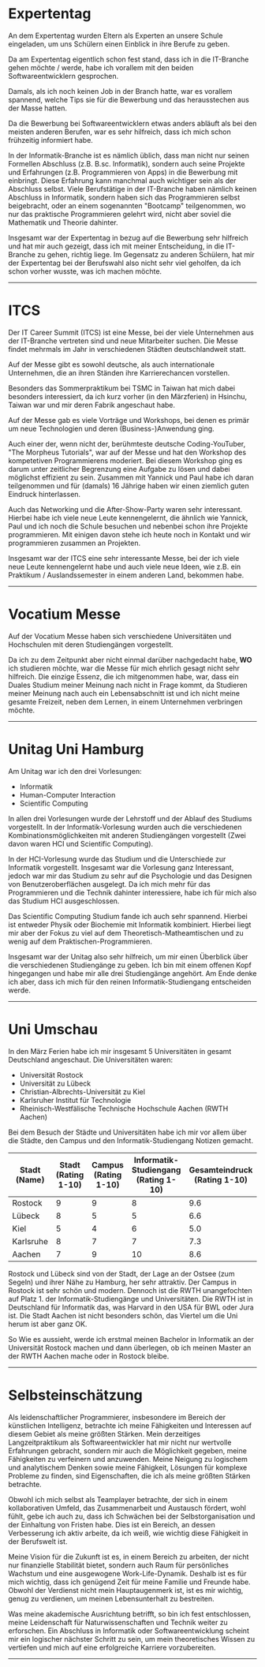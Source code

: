 # Expertentag

An dem Expertentag wurden Eltern als Experten an unsere Schule eingeladen, um uns Schülern einen Einblick in ihre Berufe zu geben.

Da am Expertentag eigentlich schon fest stand, dass ich in die IT-Branche gehen möchte / werde, habe ich vorallem mit den beiden Softwareentwicklern gesprochen.

Damals, als ich noch keinen Job in der Branch hatte, war es vorallem spannend, welche Tips sie für die Bewerbung und das herausstechen aus der Masse hatten.

Da die Bewerbung bei Softwareentwicklern etwas anders abläuft als bei den meisten anderen Berufen, war es sehr hilfreich, dass ich mich schon frühzeitig informiert habe.

In der Informatik-Branche ist es nämlich üblich, dass man nicht nur seinen Formellen Abschluss (z.B. B.sc. Informatik), sondern auch seine Projekte und Erfahrungen (z.B. Programmieren von Apps) in die Bewerbung mit einbringt. Diese Erfahrung kann manchmal auch wichtiger sein als der Abschluss selbst. Viele Berufstätige in der IT-Branche haben nämlich keinen Abschluss in Informatik, sondern haben sich das Programmieren selbst beigebracht, oder an einem sogenannten "Bootcamp" teilgenommen, wo nur das praktische Programmieren gelehrt wird, nicht aber soviel die Mathematik und Theorie dahinter.

Insgesamt war der Expertentag in bezug auf die Bewerbung sehr hilfreich und hat mir auch gezeigt, dass ich mit meiner Entscheidung, in die IT-Branche zu gehen, richtig liege.
Im Gegensatz zu anderen Schülern, hat mir der Expertentag bei der Berufswahl also nicht sehr viel geholfen, da ich schon vorher wusste, was ich machen möchte.

---

# ITCS

Der IT Career Summit (ITCS) ist eine Messe, bei der viele Unternehmen aus der IT-Branche vertreten sind und neue Mitarbeiter suchen. Die Messe findet mehrmals im Jahr in verschiedenen Städten deutschlandweit statt.

Auf der Messe gibt es sowohl deutsche, als auch internationale Unternehmen, die an ihren Ständen ihre Karrierechancen vorstellen.

Besonders das Sommerpraktikum bei TSMC in Taiwan hat mich dabei besonders interessiert, da ich kurz vorher (in den Märzferien) in Hsinchu, Taiwan war und mir deren Fabrik angeschaut habe.

Auf der Messe gab es viele Vorträge und Workshops, bei denen es primär um neue Technologien und deren (Business-)Anwendung ging.

Auch einer der, wenn nicht der, berühmteste deutsche Coding-YouTuber, "The Morpheus Tutorials", war auf der Messe und hat den Workshop des kompetetiven Programmierens moderiert. Bei diesem Workshop ging es darum unter zeitlicher Begrenzung eine Aufgabe zu lösen und dabei möglichst effizient zu sein. Zusammen mit Yannick und Paul habe ich daran teilgenommen und für (damals) 16 Jährige haben wir einen ziemlich guten Eindruck hinterlassen.

Auch das Networking und die After-Show-Party waren sehr interessant. Hierbei habe ich viele neue Leute kennengelernt, die ähnlich wie Yannick, Paul und ich noch die Schule besuchen und nebenbei schon ihre Projekte programmieren. Mit einigen davon stehe ich heute noch in Kontakt und wir programmieren zusammen an Projekten.


Insgesamt war der ITCS eine sehr interessante Messe, bei der ich viele neue Leute kennengelernt habe und auch viele neue Ideen, wie z.B. ein Praktikum / Auslandssemester in einem anderen Land, bekommen habe.

---

# Vocatium Messe

Auf der Vocatium Messe haben sich verschiedene Universitäten und Hochschulen mit deren Studiengängen vorgestellt.

Da ich zu dem Zeitpunkt aber nicht einmal darüber nachgedacht habe, **WO** ich studieren möchte, war die Messe für mich ehrlich gesagt nicht sehr hilfreich.
Die einzige Essenz, die ich mitgenommen habe, war, dass ein Duales Studium meiner Meinung nach nicht in Frage kommt, da Studieren meiner Meinung nach auch ein Lebensabschnitt ist und ich nicht meine gesamte Freizeit, neben dem Lernen, in einem Unternehmen verbringen möchte.

---

# Unitag Uni Hamburg

Am Unitag war ich den drei Vorlesungen:

- Informatik
- Human-Computer Interaction
- Scientific Computing

In allen drei Vorlesungen wurde der Lehrstoff und der Ablauf des Studiums vorgestellt. In der Informatik-Vorlesung wurden auch die verschiedenen Kombinationsmöglichkeiten mit anderen Studiengängen vorgestellt (Zwei davon waren HCI und Scientific Computing).

In der HCI-Vorlesung wurde das Studium und die Unterschiede zur Informatik vorgestellt. Insgesamt war die Vorlesung ganz Interessant, jedoch war mir das Studium zu sehr auf die Psychologie und das Designen von Benutzeroberflächen ausgelegt. Da ich mich mehr für das Programmieren und die Technik dahinter interessiere, habe ich für mich also das Studium HCI ausgeschlossen.

Das Scientific Computing Studium fande ich auch sehr spannend. Hierbei ist entweder Physik oder Biochemie mit Informatik kombiniert. Hierbei liegt mir aber der Fokus zu viel auf dem Theoretisch-Matheamtischen und zu wenig auf dem Praktischen-Programmieren.

Insgesamt war der Unitag also sehr hilfreich, um mir einen Überblick über die verschiedenen Studiengänge zu geben. Ich bin mit einem offenen Kopf hingegangen und habe mir alle drei Studiengänge angehört. Am Ende denke ich aber, dass ich mich für den reinen Informatik-Studiengang entscheiden werde.

---

# Uni Umschau

In den März Ferien habe ich mir insgesamt 5 Universitäten in gesamt Deutschland angeschaut. Die Universitäten waren:

- Universität Rostock
- Universität zu Lübeck
- Christian-Albrechts-Universität zu Kiel
- Karlsruher Institut für Technologie
- Rheinisch-Westfälische Technische Hochschule Aachen (RWTH Aachen)

Bei dem Besuch der Städte und Universitäten habe ich mir vor allem über die Städte, den Campus und den Informatik-Studiengang Notizen gemacht.

| Stadt (Name) | Stadt (Rating 1-10) | Campus (Rating 1-10) | Informatik-Studiengang (Rating 1-10) | Gesamteindruck (Rating 1-10) |
|--------------|---------------------|----------------------|--------------------------------------|------------------------------|
| Rostock      | 9                   | 9                    | 8                                    | 9.6                          |
| Lübeck       | 8                   | 5                    | 5                                    | 6.6                          |
| Kiel         | 5                   | 4                    | 6                                    | 5.0                          |
| Karlsruhe    | 8                   | 7                    | 7                                    | 7.3                          |
| Aachen       | 7                   | 9                    | 10                                   | 8.6                          |


Rostock und Lübeck sind von der Stadt, der Lage an der Ostsee (zum Segeln) und ihrer Nähe zu Hamburg, her sehr attraktiv. Der Campus in Rostock ist sehr schön und modern. Dennoch ist die RWTH unangefochten auf Platz 1. der Informatik-Studiengänge und Universitäten. Die RWTH ist in Deutschland für Informatik das, was Harvard in den USA für BWL oder Jura ist. Die Stadt Aachen ist nicht besonders schön, das Viertel um die Uni herum ist aber ganz OK.

So Wie es aussieht, werde ich erstmal meinen Bachelor in Informatik an der Universität Rostock machen und dann überlegen, ob ich meinen Master an der RWTH Aachen mache oder in Rostock bleibe.

---

# Selbsteinschätzung

Als leidenschaftlicher Programmierer, insbesondere im Bereich der künstlichen Intelligenz, betrachte ich meine Fähigkeiten und Interessen auf diesem Gebiet als meine größten Stärken.
Mein derzeitiges Langzeitpraktikum als Softwareentwickler hat mir nicht nur wertvolle Erfahrungen gebracht, sondern mir auch die Möglichkeit gegeben, meine Fähigkeiten zu verfeinern und anzuwenden.
Meine Neigung zu logischem und analytischem Denken sowie meine Fähigkeit, Lösungen für komplexe Probleme zu finden, sind Eigenschaften, die ich als meine größten Stärken betrachte.

Obwohl ich mich selbst als Teamplayer betrachte, der sich in einem kollaborativen Umfeld, das Zusammenarbeit und Austausch fördert, wohl fühlt, gebe ich auch zu, dass ich Schwächen bei der Selbstorganisation und der Einhaltung von Fristen habe.
Dies ist ein Bereich, an dessen Verbesserung ich aktiv arbeite, da ich weiß, wie wichtig diese Fähigkeit in der Berufswelt ist.

Meine Vision für die Zukunft ist es, in einem Bereich zu arbeiten, der nicht nur finanzielle Stabilität bietet, sondern auch Raum für persönliches Wachstum und eine ausgewogene Work-Life-Dynamik. Deshalb ist es für mich wichtig, dass ich genügend Zeit für meine Familie und Freunde habe.
Obwohl der Verdienst nicht mein Hauptaugenmerk ist, ist es mir wichtig, genug zu verdienen, um meinen Lebensunterhalt zu bestreiten.

Was meine akademische Ausrichtung betrifft, so bin ich fest entschlossen, meine Leidenschaft für Naturwissenschaften und Technik weiter zu erforschen.
Ein Abschluss in Informatik oder Softwareentwicklung scheint mir ein logischer nächster Schritt zu sein, um mein theoretisches Wissen zu vertiefen und mich auf eine erfolgreiche Karriere vorzubereiten.

---